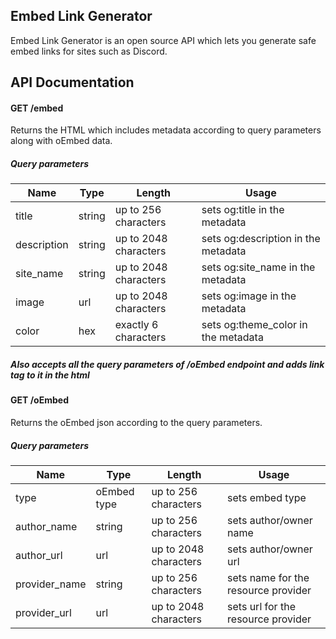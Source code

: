 ## Embed Link Generator
Embed Link Generator is an open source API which lets you generate safe embed links for sites such as Discord.


## API Documentation

#### GET /embed
Returns the HTML which includes metadata according to query parameters along with oEmbed data.

##### Query parameters
Name        | Type   | Length                | Usage
------------|--------|-----------------------|-------------------------------
title       | string | up to 256 characters  | sets og:title in the metadata
description | string | up to 2048 characters | sets og:description in the metadata
site_name   | string | up to 2048 characters | sets og:site_name in the metadata
image       | url    | up to 2048 characters | sets og:image in the metadata
color       | hex    | exactly 6 characters  | sets og:theme_color in the metadata
##### Also accepts all the query parameters of /oEmbed endpoint and adds link tag to it in the html

#### GET /oEmbed
Returns the oEmbed json according to the query parameters.

##### Query parameters
Name         | Type        | Length                | Usage
-------------|-------------|-----------------------|------------------------------------
type         | oEmbed type | up to 256 characters  | sets embed type
author_name  | string      | up to 256 characters  | sets author/owner name
author_url   | url         | up to 2048 characters | sets author/owner url
provider_name| string      | up to 256 characters  | sets name for the resource provider
provider_url | url         | up to 2048 characters | sets url for the resource provider
